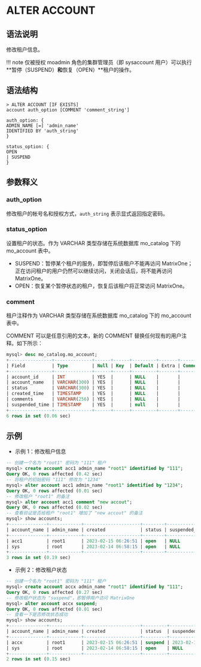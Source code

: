 # **ALTER ACCOUNT**

## **语法说明**

修改租户信息。

!!! note
    仅被授权 moadmin 角色的集群管理员（即 sysaccount 用户）可以执行**暂停（SUSPEND）**和**恢复（OPEN）**租户的操作。

## **语法结构**

```
> ALTER ACCOUNT [IF EXISTS]
account auth_option [COMMENT 'comment_string']

auth_option: {
ADMIN_NAME [=] 'admin_name'
IDENTIFIED BY 'auth_string'
}

status_option: {
OPEN
| SUSPEND
}
```

## **参数释义**

### auth_option

修改租户的帐号名和授权方式，`auth_string` 表示显式返回指定密码。

### status_option

设置租户的状态。作为 VARCHAR 类型存储在系统数据库 mo_catalog 下的 mo_account 表中。

- SUSPEND：暂停某个租户的服务，即暂停后该租户不能再访问 MatrixOne；正在访问租户的用户仍然可以继续访问，关闭会话后，将不能再访问 MatrixOne。
- OPEN：恢复某个暂停状态的租户，恢复后该租户将正常访问 MatrixOne。

### comment

租户注释作为 VARCHAR 类型存储在系统数据库 mo_catalog 下的 mo_account 表中。

COMMENT 可以是任意引用的文本，新的 COMMENT 替换任何现有的用户注释。如下所示：

```sql
mysql> desc mo_catalog.mo_account;
+----------------+--------------+------+------+---------+-------+---------+
| Field          | Type         | Null | Key  | Default | Extra | Comment |
+----------------+--------------+------+------+---------+-------+---------+
| account_id     | INT          | YES  |      | NULL    |       |         |
| account_name   | VARCHAR(300) | YES  |      | NULL    |       |         |
| status         | VARCHAR(300) | YES  |      | NULL    |       |         |
| created_time   | TIMESTAMP    | YES  |      | NULL    |       |         |
| comments       | VARCHAR(256) | YES  |      | NULL    |       |         |
| suspended_time | TIMESTAMP    | YES  |      | null    |       |         |
+----------------+--------------+------+------+---------+-------+---------+
6 rows in set (0.06 sec)
```

## **示例**

- 示例 1：修改租户信息

```sql
-- 创建一个名为 "root1" 密码为 "111" 租户
mysql> create account acc1 admin_name "root1" identified by "111";
Query OK, 0 rows affected (0.42 sec)
-- 将租户的初始密码 "111" 修改为 "1234"
mysql> alter account acc1 admin_name "root1" identified by "1234";
Query OK, 0 rows affected (0.01 sec)
-- 修改租户 "root1" 的备注
mysql> alter account acc1 comment "new accout";
Query OK, 0 rows affected (0.02 sec)
-- 查看验证是否给租户 "root1" 增加了 "new accout" 的备注
mysql> show accounts;
+--------------+------------+---------------------+--------+----------------+----------+-------------+-----------+-------+----------------+
| account_name | admin_name | created             | status | suspended_time | db_count | table_count | row_count | size  | comment        |
+--------------+------------+---------------------+--------+----------------+----------+-------------+-----------+-------+----------------+
| acc1         | root1      | 2023-02-15 06:26:51 | open   | NULL           |        5 |          34 |       787 | 0.036 | new accout     |
| sys          | root       | 2023-02-14 06:58:15 | open   | NULL           |        8 |          57 |      3767 | 0.599 | system account |
+--------------+------------+---------------------+--------+----------------+----------+-------------+-----------+-------+----------------+
3 rows in set (0.19 sec)
```

- 示例 2：修改租户状态

```sql
-- 创建一个名为 "root1" 密码为 "111" 租户
mysql> create account accx admin_name "root1" identified by "111";
Query OK, 0 rows affected (0.27 sec)
-- 修改租户状态为 "suspend"，即暂停用户访问 MatrixOne
mysql> alter account accx suspend;
Query OK, 0 rows affected (0.01 sec)
-- 查看一下是否修改状态成功
mysql> show accounts;
+--------------+------------+---------------------+---------+---------------------+----------+-------------+-----------+-------+----------------+
| account_name | admin_name | created             | status  | suspended_time      | db_count | table_count | row_count | size  | comment        |
+--------------+------------+---------------------+---------+---------------------+----------+-------------+-----------+-------+----------------+
| accx         | root1      | 2023-02-15 06:26:51 | suspend | 2023-02-15 06:27:15 |        5 |          34 |       787 | 0.036 | new accout     |
| sys          | root       | 2023-02-14 06:58:15 | open    | NULL                |        8 |          57 |      3767 | 0.599 | system account |
+--------------+------------+---------------------+---------+---------------------+----------+-------------+-----------+-------+----------------+
2 rows in set (0.15 sec)
```
